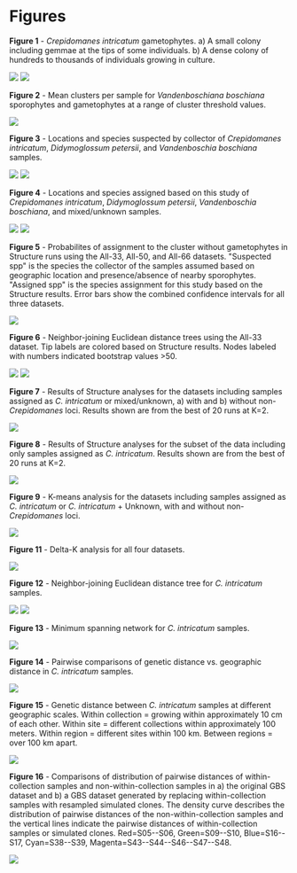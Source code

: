 Figures
=======

__Figure 1__ - _Crepidomanes intricatum_ gametophytes. a) A small colony including gemmae at the tips of some individuals. b) A dense colony of hundreds to thousands of individuals growing in culture.

![](Figures/Crepidomanes-clone_with_gemmae-cropped.jpg)
![](Figures/Crepidomanes-colony_in_culture-cropped.jpg)

__Figure 2__ - Mean clusters per sample for _Vandenboschiana boschiana_ sporophytes and gametophytes at a range of cluster threshold values.

![](Figures/Clusters_by_threshold.png)

__Figure 3__ - Locations and species suspected by collector of _Crepidomanes intricatum_, _Didymoglossum petersii_, and _Vandenboschia boschiana_ samples.

![](Figures/US_map-suspected_species.png)
![](Figures/IL_map-suspected_species.png)

__Figure 4__ - Locations and species assigned based on this study of _Crepidomanes intricatum_, _Didymoglossum petersii_, _Vandenboschia boschiana_, and mixed/unknown samples.

![](Figures/US_map-assigned_species.png)
![](Figures/IL_map-assigned_species.png)

__Figure 5__ - Probabilites of assignment to the cluster without gametophytes in Structure runs using the All-33, All-50, and All-66 datasets. "Suspected spp" is the species the collector of the samples assumed based on geographic location and presence/absence of nearby sporophytes. "Assigned spp" is the species assignment for this study based on the Structure results. Error bars show the combined confidence intervals for all three datasets.

![](Figures/Crep_probability-by_spp.png)

__Figure 6__ - Neighbor-joining Euclidean distance trees using the All-33 dataset. Tip labels are colored based on Structure results. Nodes labeled with numbers indicated bootstrap values >50.

![](Figures/NJ_tree-by_species-bootstrapped.png)
![](Figures/NJ_tree-by_species.png)


__Figure 7__ - Results of Structure analyses for the datasets including samples assigned as _C. intricatum_ or mixed/unknown, a) with and b) without non-_Crepidomanes_ loci. Results shown are from the best of 20 runs at K=2.

![](Figures/Structure_plots-Mixed_unfiltered_vs_filtered-K2.png)

__Figure 8__ - Results of Structure analyses for the subset of the data including only samples assigned as _C. intricatum_. Results shown are from the best of 20 runs at K=2.

![](Figures/Structure_plots-Crep_unfiltered-K2.png)

__Figure 9__ - K-means analysis for the datasets including samples assigned as _C. intricatum_ or _C. intricatum_ + Unknown, with and without non-_Crepidomanes_ loci.

![](Figures/Kmeans.png)

__Figure 11__ - Delta-K analysis for all four datasets.

![](Figures/Evanno_deltaK.png)

__Figure 12__ - Neighbor-joining Euclidean distance tree for _C. intricatum_ samples.

![](Figures/NJ_tree-Crep_unfiltered-boostrapped.png)
![](Figures/NJ_tree-Crep_unfiltered.png)

__Figure 13__ - Minimum spanning network for _C. intricatum_ samples.

![](Figures/Minimum_spanning_network-Crep_unfiltered.png)

__Figure 14__ - Pairwise comparisons of genetic distance vs. geographic distance in _C. intricatum_ samples.

![](Figures/Isolation_by_distance.png)

__Figure 15__ - Genetic distance between _C. intricatum_ samples at different geographic scales. Within collection = growing within approximately 10 cm of each other. Within site = different collections within approximately 100 meters. Within region = different sites within 100 km. Between regions = over 100 km apart.

![](Figures/Genetic_distance_at_different_scales.png)

__Figure 16__ - Comparisons of distribution of pairwise distances of within-collection samples and non-within-collection samples in a) the original GBS dataset and b) a GBS dataset generated by replacing within-collection samples with resampled simulated clones. The density curve describes the distribution of pairwise distances of the non-within-collection samples and the vertical lines indicate the pairwise distances of within-collection samples or simulated clones. Red=S05--S06, Green=S09--S10, Blue=S16--S17, Cyan=S38--S39, Magenta=S43--S44--S46--S47--S48.  

![](Figures/Distribution_of_clonal_pairwise_distances.png)
